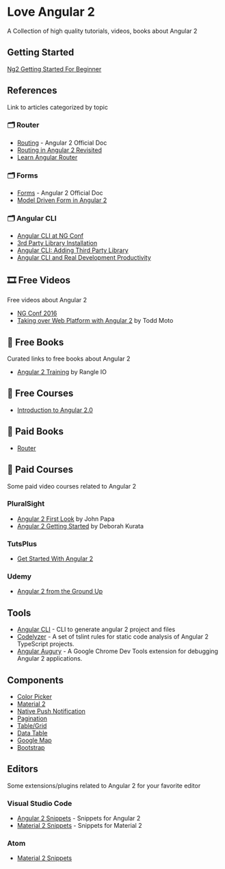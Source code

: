 # Love Angular 2
A Collection of high quality tutorials, videos, books about Angular 2

## Getting Started
[Ng2 Getting Started For Beginner](http://juristr.com/blog/2016/06/ng2-getting-started-for-beginners/)

## References
Link to articles categorized by topic

### 🗂 Router
- [Routing](https://angular.io/docs/ts/latest/tutorial/toh-pt5.html) - Angular 2 Official Doc
- [Routing in Angular 2 Revisited](http://blog.thoughtram.io/angular/2016/06/14/routing-in-angular-2-revisited.html)
- [Learn Angular Router](http://victorsavkin.com/post/145672529346/angular-router)

### 🗂 Forms
- [Forms](https://angular.io/docs/ts/latest/guide/forms.html) - Angular 2 Official Doc
- [Model Driven Form in Angular 2](http://blog.thoughtram.io/angular/2016/06/22/model-driven-forms-in-angular-2.html)

### 🗂 Angular CLI
- [Angular CLI at NG Conf](https://www.youtube.com/watch?v=wHZe6gGI5RY)
- [3rd Party Library Installation](https://github.com/angular/angular-cli/wiki/3rd-party-libs)
- [Angular CLI: Adding Third Party Library](https://coryrylan.com/blog/angular-2-cli-adding-third-party-libraries)
- [Angular CLI and Real Development Productivity](https://medium.com/@martin_hotell/angular-cli-and-real-development-productivity-4ba3c1865eda#.cuyo0m7wq)

## 🎞 Free Videos
Free videos about Angular 2
- [NG Conf 2016](https://www.youtube.com/watch?v=J5Bvy4KhIs0&list=PLOETEcp3DkCq788xapkP_OU-78jhTf68j)
- [Taking over Web Platform with Angular 2](https://vimeo.com/168517704) by Todd Moto

## 📖 Free Books
Curated links to free books about Angular 2
- [Angular 2 Training](http://ngcourse.rangle.io/) by Rangle IO

## 🎥 Free Courses
- [Introduction to Angular 2.0](https://mva.microsoft.com/en-US/training-courses/introduction-to-angular-20-16540?l=cdKMEZyfC_906218965)

## 📖 Paid Books
- [Router](https://leanpub.com/router)

## 🎥 Paid Courses
Some paid video courses related to Angular 2

### PluralSight
- [Angular 2 First Look](https://app.pluralsight.com/library/courses/angular-2-first-look/table-of-contents) by John Papa
- [Angular 2 Getting Started](https://app.pluralsight.com/library/courses/angular-2-getting-started/table-of-contents) by Deborah Kurata

### TutsPlus
- [Get Started With Angular 2](http://code.tutsplus.com/courses/get-started-with-angular-2)

### Udemy
- [Angular 2 from the Ground Up](https://www.udemy.com/angular-2-from-the-ground-up)

## Tools
- [Angular CLI](https://cli.angular.io/) - CLI to generate angular 2 project and files
- [Codelyzer](https://github.com/mgechev/codelyzer) - A set of tslint rules for static code analysis of Angular 2 TypeScript projects.
- [Angular Augury](https://augury.angular.io/) - A Google Chrome Dev Tools extension for debugging Angular 2 applications.

## Components
- [Color Picker](https://github.com/swimlane/angular2-color-picker)
- [Material 2](http://material.angular.io/)
- [Native Push Notification](https://github.com/alexcastillo/ng2-notifications)
- [Pagination](https://github.com/michaelbromley/ng2-pagination)
- [Table/Grid](http://valor-software.com/ng2-table/)
- [Data Table](https://github.com/swimlane/angular2-data-table)
- [Google Map](https://github.com/SebastianM/angular2-google-maps)
- [Bootstrap](https://github.com/ng-bootstrap/ng-bootstrap)

## Editors
Some extensions/plugins related to Angular 2 for your favorite editor

### Visual Studio Code
- [Angular 2 Snippets](https://marketplace.visualstudio.com/items?itemName=johnpapa.Angular2) - Snippets for Angular 2
- [Material 2 Snippets](https://marketplace.visualstudio.com/items?itemName=deerawan.vscode-material2-snippets) - Snippets for Material 2

### Atom
- [Material 2 Snippets](https://atom.io/packages/atom-material2-snippets)